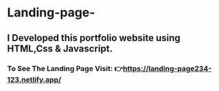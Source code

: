 ﻿# Landing-page-
##  I Developed this portfolio website using HTML,Css & Javascript.
### To See The Landing Page Visit: 👉https://landing-page234-123.netlify.app/
